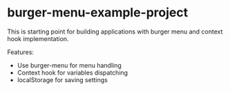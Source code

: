 # burger-menu-example-project

This is starting point for building applications with burger menu and context hook implementation.

Features:

- Use burger-menu for menu handling
- Context hook for variables dispatching
- localStorage for saving settings
